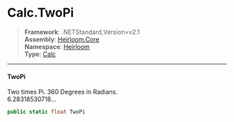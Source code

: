 # Calc.TwoPi

> **Framework**: .NETStandard,Version=v2.1  
> **Assembly**: [Heirloom.Core][0]  
> **Namespace**: [Heirloom][0]  
> **Type**: [Calc][1]  

--------------------------------------------------------------------------------

#### TwoPi

Two times Pi. 360 Degrees in Radians.  
 6.28318530718...

```cs
public static float TwoPi
```

[0]: ../Heirloom.Core.md
[1]: Heirloom.Calc.md
